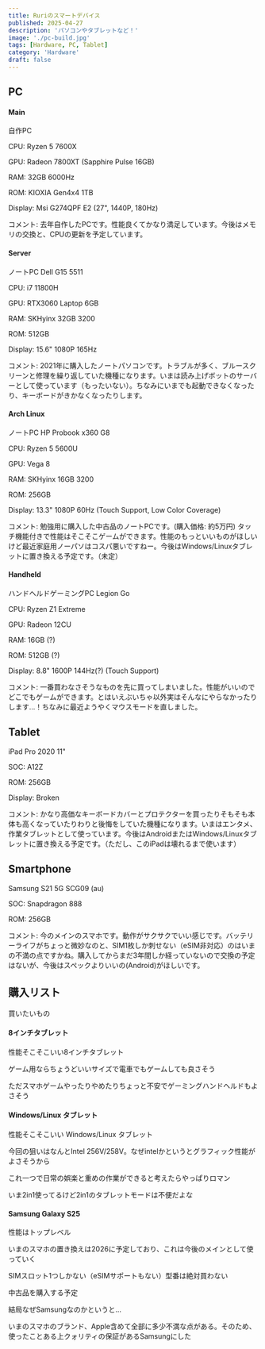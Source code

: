 ```yaml
---
title: Ruriのスマートデバイス
published: 2025-04-27
description: 'パソコンやタブレットなど！'
image: './pc-build.jpg'
tags: [Hardware, PC, Tablet]
category: 'Hardware'
draft: false 
---
```


## PC

#### Main

自作PC

CPU: Ryzen 5 7600X

GPU: Radeon 7800XT (Sapphire Pulse 16GB)

RAM: 32GB 6000Hz

ROM: KIOXIA Gen4x4 1TB

Display: Msi G274QPF E2 (27", 1440P, 180Hz)

コメント: 去年自作したPCです。性能良くてかなり満足しています。今後はメモリの交換と、CPUの更新を予定しています。


#### Server

ノートPC Dell G15 5511

CPU: i7 11800H

GPU: RTX3060 Laptop 6GB

RAM: SKHyinx 32GB 3200

ROM: 512GB

Display: 15.6" 1080P 165Hz

コメント: 2021年に購入したノートパソコンです。トラブルが多く、ブルースクリーンと修理を繰り返していた機種になります。いまは読み上げボットのサーバーとして使っています（もったいない）。ちなみにいまでも起動できなくなったり、キーボードがきかなくなったりします。


#### Arch Linux

ノートPC HP Probook x360 G8

CPU: Ryzen 5 5600U

GPU: Vega 8

RAM: SKHyinx 16GB 3200

ROM: 256GB

Display: 13.3" 1080P 60Hz (Touch Support, Low Color Coverage)

コメント: 勉強用に購入した中古品のノートPCです。(購入価格: 約5万円) タッチ機能付きで性能はそこそこゲームができます。性能のもっといいものがほしいけど最近家庭用ノーパソはコスパ悪いですねー。今後はWindows/Linuxタブレットに置き換える予定です。（未定）


#### Handheld

ハンドヘルドゲーミングPC Legion Go

CPU: Ryzen Z1 Extreme

GPU: Radeon 12CU

RAM: 16GB (?)

ROM: 512GB (?)

Display: 8.8" 1600P 144Hz(?) (Touch Support)

コメント: 一番買わなさそうなものを先に買ってしまいました。性能がいいのでどこでもゲームができます。とはいえぶいちゃ以外実はそんなにやらなかったりします...！ちなみに最近ようやくマウスモードを直しました。


## Tablet

iPad Pro 2020 11"

SOC: A12Z

ROM: 256GB

Display: Broken

コメント: かなり高価なキーボードカバーとプロテクターを買ったりそもそも本体も高くなっていたりわりと後悔をしていた機種になります。いまはエンタメ、作業タブレットとして使っています。今後はAndroidまたはWindows/Linuxタブレットに置き換える予定です。（ただし、このiPadは壊れるまで使います）


## Smartphone

Samsung S21 5G SCG09 (au)

SOC: Snapdragon 888

ROM: 256GB

コメント: 今のメインのスマホです。動作がサクサクでいい感じです。バッテリーライフがちょっと微妙なのと、SIM1枚しか刺せない（eSIM非対応）のはいまの不満の点ですかね。購入してからまだ3年間しか経っていないので交換の予定はないが、今後はスペックよりいいの(Android)がほしいです。


## 購入リスト

買いたいもの

#### 8インチタブレット

性能そこそこいい8インチタブレット

ゲーム用ならちょうどいいサイズで電車でもゲームしても良さそう

ただスマホゲームやったりやめたりちょっと不安でゲーミングハンドヘルドもよさそう


#### Windows/Linux タブレット

性能そこそこいい Windows/Linux タブレット

今回の狙いはなんとIntel 256V/258V。なぜintelかというとグラフィック性能がよさそうから

これ一つで日常の娯楽と重めの作業ができると考えたらやっぱりロマン

いま2in1使ってるけど2in1のタブレットモードは不便だよな


#### Samsung Galaxy S25

性能はトップレベル

いまのスマホの置き換えは2026に予定しており、これは今後のメインとして使っていく

SIMスロット1つしかない（eSIMサポートもない）型番は絶対買わない

中古品を購入する予定

結局なぜSamsungなのかというと...

いまのスマホのブランド、Apple含めて全部に多少不満な点がある。そのため、使ったことある上クォリティの保証があるSamsungにした

